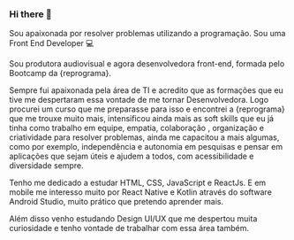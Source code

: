 ### Hi there 👋

Sou apaixonada por resolver problemas utilizando a programação.
Sou uma Front End Developer :computer:


Sou produtora audiovisual e agora desenvolvedora front-end, formada pelo Bootcamp da {reprograma}.

Sempre fui apaixonada pela área de TI e acredito que as formações que eu tive me despertaram essa vontade de me tornar Desenvolvedora.
Logo procurei um curso que me preparasse para isso e encontrei a {reprograma} que me trouxe muito mais, intensificou ainda mais as soft skills que eu já tinha como trabalho em equipe, empatia, colaboração , organização e criatividade para resolver problemas, ainda me capacitou a mais algumas, como por exemplo, independência e autonomia em pesquisas e pensar em aplicações que sejam úteis e ajudem a todos, com acessibilidade e diversidade sempre.

Tenho me dedicado a estudar HTML, CSS, JavaScript e ReactJs. E em mobile me interesso muito por React Native e Kotlin através do software Android Studio, muito prático que pretendo aprender mais.

Além disso venho estudando Design UI/UX que me despertou muita curiosidade e tenho vontade de trabalhar com essa área também.

